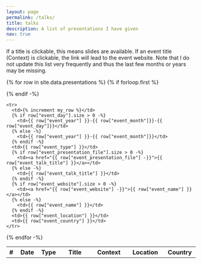 ```yaml
---
layout: page
permalink: /talks/
title: talks
description: A list of presentations I have given
nav: true
---
```


If a title is clickable, this means slides are available. If an event title (Context) is clickable, the link will lead to the event website.
Note that I do not update this list very frequently and thus the last few months or years may be missing.

<!--- {% increment my_row %} --->

<table class="table table-sm">
  <colgroup>
    <col span="1" style="width: 25px;">
    <col span="1" style="width: 80px;">
    <col span="1" style="width: 30px;">
    <col span="1" style="width: 200px;">
    <col span="1" style="width: 150px;">
    <col span="1" style="width: 150px;">
    <col span="1" style="width: 100px;">
  </colgroup>

  {% for row in site.data.presentations %}
    {% if forloop.first %}
    <tr>
      <th>#</th>
      <th>Date</th>
      <th>Type</th>
      <th>Title</th>
      <th>Context</th>
      <th>Location</th>
      <th>Country</th>
    </tr>
    {% endif -%}

    <tr>
      <td>{% increment my_row %}</td>
      {% if row["event_day"].size > 0 -%}
        <td>{{ row["event_year"] }}-{{ row["event_month"]}}-{{ row["event_day"]}}</td>
      {% else -%}
        <td>{{ row["event_year"] }}-{{ row["event_month"]}}</td>
      {% endif -%}
      <td>{{ row["event_type"] }}</td>
      {% if row["event_presentation_file"].size > 0 -%}
        <td><a href="{{ row["event_presentation_file"] -}}">{{ row["event_talk_title"] }}</a></td>
      {% else -%}
        <td>{{ row["event_talk_title"] }}</td>
      {% endif -%}
      {% if row["event_website"].size > 0 -%}
        <td><a href="{{ row["event_website"] -}}">{{ row["event_name"] }}</a></td>
      {% else -%}
        <td>{{ row["event_name"] }}</td>
      {% endif -%}
      <td>{{ row["event_location"] }}</td>
      <td>{{ row["event_country"] }}</td>
    </tr>
  {% endfor -%}

</table>
